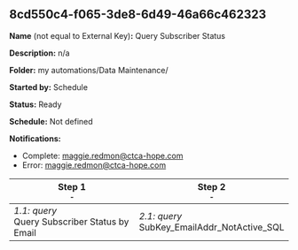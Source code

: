 ## 8cd550c4-f065-3de8-6d49-46a66c462323

**Name** (not equal to External Key)**:** Query Subscriber Status

**Description:** n/a

**Folder:** my automations/Data Maintenance/

**Started by:** Schedule

**Status:** Ready

**Schedule:** Not defined

**Notifications:**

* Complete: maggie.redmon@ctca-hope.com
* Error: maggie.redmon@ctca-hope.com

| Step 1<br>_<small>-</small>_ | Step 2<br>_<small>-</small>_ |
| --- | --- |
| _1.1: query_<br>Query Subscriber Status by Email | _2.1: query_<br>SubKey_EmailAddr_NotActive_SQL |
